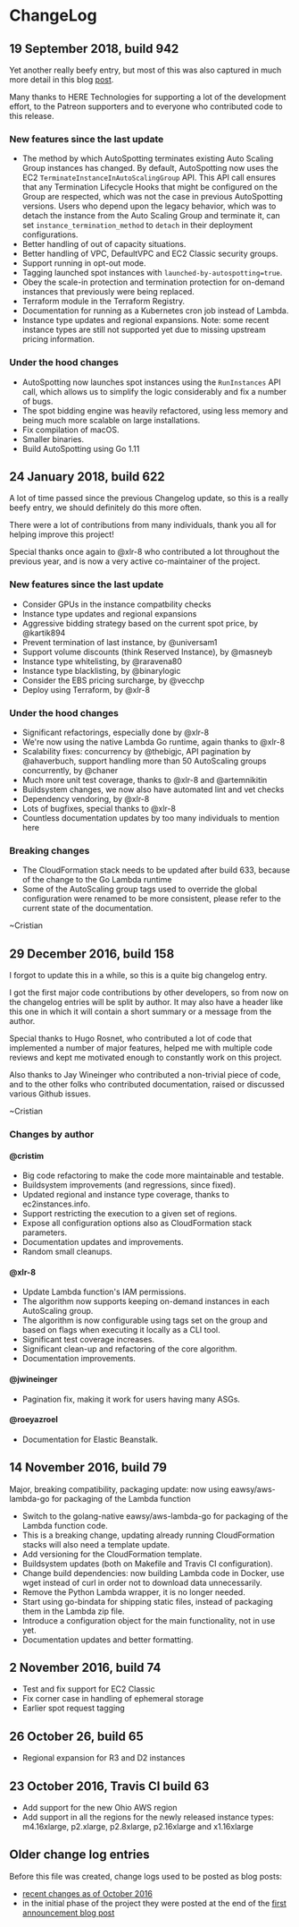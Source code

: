 # ChangeLog

<!-- markdownlint-disable MD024 -->

## 19 September 2018, build 942

Yet another really beefy entry, but most of this was also captured in much more
detail in this blog
[post](https://mcristi.wordpress.com/2018/07/14/new-autospotting-version/).

Many thanks to HERE Technologies for supporting a lot of the development effort,
to the Patreon supporters and to everyone who contributed code to this release.

### New features since the last update

- The method by which AutoSpotting terminates existing Auto Scaling Group
  instances has changed. By default, AutoSpotting now uses the EC2
  `TerminateInstanceInAutoScalingGroup` API. This API call ensures that any
  Termination Lifecycle Hooks that might be configured on the Group are
  respected, which was not the case in previous AutoSpotting versions. Users who
  depend upon the legacy behavior, which was to detach the instance from the
  Auto Scaling Group and terminate it, can set `instance_termination_method` to
  `detach` in their deployment configurations.
- Better handling of out of capacity situations.
- Better handling of VPC, DefaultVPC and EC2 Classic security groups.
- Support running in opt-out mode.
- Tagging launched spot instances with `launched-by-autospotting=true`.
- Obey the scale-in protection and termination protection for on-demand
  instances that previously were being replaced.
- Terraform module in the Terraform Registry.
- Documentation for running as a Kubernetes cron job instead of Lambda.
- Instance type updates and regional expansions. Note: some recent instance
  types are still not supported yet due to missing upstream pricing information.

### Under the hood changes

- AutoSpotting now launches spot instances using the `RunInstances` API call,
  which allows us to simplify the logic considerably and fix a number of bugs.
- The spot bidding engine was heavily refactored, using less memory and being
  much more scalable on large installations.
- Fix compilation of macOS.
- Smaller binaries.
- Build AutoSpotting using Go 1.11

## 24 January 2018, build 622

A lot of time passed since the previous Changelog update, so this is a really
beefy entry, we should definitely do this more often.

There were a lot of contributions from many individuals, thank you all for
helping improve this project!

Special thanks once again to @xlr-8 who contributed a lot throughout the
previous year, and is now a very active co-maintainer of the project.

### New features since the last update

- Consider GPUs in the instance compatbility checks
- Instance type updates and regional expansions
- Aggressive bidding strategy based on the current spot price, by @kartik894
- Prevent termination of last instance, by @universam1
- Support volume discounts (think Reserved Instance), by @masneyb
- Instance type whitelisting, by @raravena80
- Instance type blacklisting, by @binarylogic
- Consider the EBS pricing surcharge, by @vecchp
- Deploy using Terraform, by @xlr-8

### Under the hood changes

- Significant refactorings, especially done by @xlr-8
- We're now using the native Lambda Go runtime, again thanks to @xlr-8
- Scalability fixes: concurrency by @thebigjc, API pagination by @ahaverbuch,
  support handling more than 50 AutoScaling groups concurrently, by @chaner
- Much more unit test coverage, thanks to @xlr-8 and @artemnikitin
- Buildsystem changes, we now also have automated lint and vet checks
- Dependency vendoring, by @xlr-8
- Lots of bugfixes, special thanks to @xlr-8
- Countless documentation updates by too many individuals to mention here

### Breaking changes

- The CloudFormation stack needs to be updated after build 633, because of the
  change to the Go Lambda runtime
- Some of the AutoScaling group tags used to override the global configuration
  were renamed to be more consistent, please refer to the current state of the
  documentation.

~Cristian

## 29 December 2016, build 158

I forgot to update this in a while, so this is a quite big changelog entry.

I got the first major code contributions by other developers, so from now on the
changelog entries will be split by author. It may also have a header like this
one in which it will contain a short summary or a message from the author.

Special thanks to Hugo Rosnet, who contributed a lot of code that implemented a
number of major features, helped me with multiple code reviews and kept me
motivated enough to constantly work on this project.

Also thanks to Jay Wineinger who contributed a non-trivial piece of code, and to
the other folks who contributed documentation, raised or discussed various
Github issues.

~Cristian

### Changes by author

#### @cristim

- Big code refactoring to make the code more maintainable and testable.
- Buildsystem improvements (and regressions, since fixed).
- Updated regional and instance type coverage, thanks to ec2instances.info.
- Support restricting the execution to a given set of regions.
- Expose all configuration options also as CloudFormation stack parameters.
- Documentation updates and improvements.
- Random small cleanups.

#### @xlr-8

- Update Lambda function's IAM permissions.
- The algorithm now supports keeping on-demand instances in each AutoScaling
  group.
- The algorithm is now configurable using tags set on the group and based on
  flags when executing it locally as a CLI tool.
- Significant test coverage increases.
- Significant clean-up and refactoring of the core algorithm.
- Documentation improvements.

#### @jwineinger

- Pagination fix, making it work for users having many ASGs.

#### @roeyazroel

- Documentation for Elastic Beanstalk.

## 14 November 2016, build 79

 Major, breaking compatibility, packaging update: now using eawsy/aws-lambda-go
 for packaging of the Lambda function

- Switch to the golang-native eawsy/aws-lambda-go for packaging of
  the Lambda function code.
- This is a breaking change, updating already running CloudFormation
  stacks will also need a template update.
- Add versioning for the CloudFormation template.
- Buildsystem updates (both on Makefile and Travis CI configuration).
- Change build dependencies: now building Lambda code in Docker, use
  wget instead of curl in order not to download data unnecessarily.
- Remove the Python Lambda wrapper, it is no longer needed.
- Start using go-bindata for shipping static files, instead of packaging
  them in the Lambda zip file.
- Introduce a configuration object for the main functionality, not in
  use yet.
- Documentation updates and better formatting.

## 2 November 2016, build 74

- Test and fix support for EC2 Classic
- Fix corner case in handling of ephemeral storage
- Earlier spot request tagging

## 26 October 26, build 65

- Regional expansion for R3 and D2 instances

## 23 October 2016, Travis CI build 63

- Add support for the new Ohio AWS region
- Add support in all the regions for the newly released instance types:
  m4.16xlarge, p2.xlarge, p2.8xlarge, p2.16xlarge and x1.16xlarge

## Older change log entries

Before this file was created, change logs used to be posted as blog posts:

- [recent changes as of October 2016](http://blog.cloudprowess.com/aws/ec2/spot/2016/10/24/autospotting-now-supports-the-new-ohio-aws-region-and-newly-released-instance-types.html)
- in the initial phase of the project they were posted at the end of the [first
  announcement blog post](http://blog.cloudprowess.com/autoscaling/aws/ec2/spot/2016/04/21/my-approach-at-making-aws-ec2-affordable-automatic-replacement-of-autoscaling-nodes-with-equivalent-spot-instances.html)
